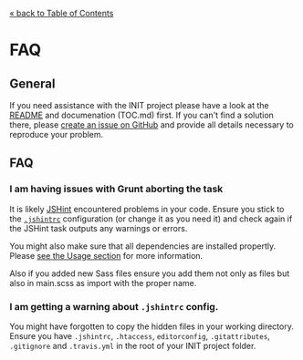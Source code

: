 [&laquo; back to Table of Contents](TOC.md)

# FAQ

## General

If you need assistance with the INIT project please have a look at the [README](../README.md) and documenation (TOC.md) first. If you can't find a solution there, please [create an issue on GitHub](https://github.com/drublic/init/issues) and provide all details necessary to reproduce your problem.

## FAQ

### I am having issues with Grunt aborting the task

It is likely [JSHint](http://www.jshint.com/) encountered problems in your code. Ensure you stick to the [`.jshintrc`](../.jshintrc) configuration (or change it as you need it) and check again if the JSHint task outputs any warnings or errors.

You might also make sure that all dependencies are installed propertly. Please [see the Usage section](usage.md) for more information.

Also if you added new Sass files ensure you add them not only as files but also in main.scss as import with the proper name.

### I am getting a warning about `.jshintrc` config.

You might have forgotten to copy the hidden files in your working directory. Ensure you have `.jshintrc`, `.htaccess`, `editorconfig`, `.gitattributes`, `.gitignore` and `.travis.yml` in the root of your INIT project folder.
